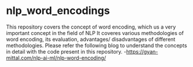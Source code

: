 # nlp_word_encodings
This repository covers the concept of word encoding, which us a very important concept in the field of NLP It coveres various methodologies of word encoding, its evaluation, advantages/ disadvantages of different methodologies. Please refer the following blog to understand the concepts in detail with the code present in this repository.
-https://gyan-mittal.com/nlp-ai-ml/nlp-word-encoding/

